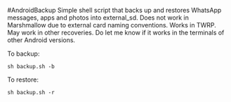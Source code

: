 #AndroidBackup
Simple shell script that backs up and restores WhatsApp messages, apps and photos into external_sd.
Does not work in Marshmallow due to external card naming conventions.
Works in TWRP. May work in other recoveries.
Do let me know if it works in the terminals of other Android versions.

To backup:
```
sh backup.sh -b
```

To restore:
```
sh backup.sh -r
```
